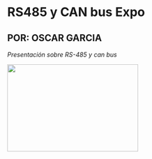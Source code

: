 # RS485 y CAN bus Expo
## POR: OSCAR GARCIA
*Presentación sobre RS-485 y can bus*

<img src = "https://m.media-amazon.com/images/I/71bvQ4m6yDL._AC_SL1500_.jpg" width = 300 height = 200>

